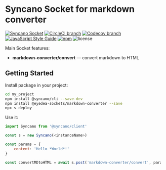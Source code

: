 # Syncano Socket for markdown converter

[![Syncano Socket](https://img.shields.io/badge/syncano-socket-blue.svg)](https://syncano.io)
[![CircleCI branch](https://img.shields.io/circleci/project/github/eyedea-io/syncano-socket-markdown-converter/master.svg)](https://circleci.com/gh/eyedea-io/syncano-socket-markdown-converter/tree/master)
[![Codecov branch](https://img.shields.io/codecov/c/github/eyedea-io/syncano-socket-markdown-converter/master.svg)](https://codecov.io/github/eyedea-io/syncano-socket-markdown-converter/)
[![JavaScript Style Guide](https://img.shields.io/badge/code_style-standard-brightgreen.svg)](https://standardjs.com)
[![npm](https://img.shields.io/npm/dw/@eyedea-sockets/markdown-converter.svg)](https://www.npmjs.com/package/@eyedea-sockets/markdown-converter)
![license](https://img.shields.io/github/license/eyedea-io/syncano-socket-markdown-converter.svg)

Main Socket features:

* **markdown-converter/convert** — convert markdown to HTML

## Getting Started

Install package in your project:

```sh
cd my_project
npm install @syncano/cli --save-dev
npm install @eyedea-sockets/markdown-converter --save
npx s deploy
```

Use it:

```js
import Syncano from '@syncano/client'

const s = new Syncano(<instanceName>)

const params = {
    content: 'Hello *World*!'
}

const convertMDtoHTML = await s.post('markdown-converter/convert', params)
```
